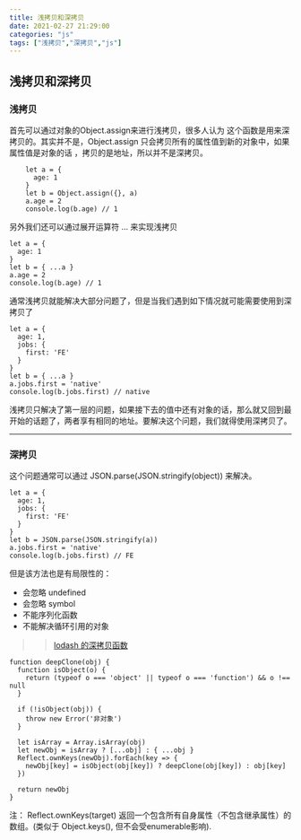 ```yaml
---
title: 浅拷贝和深拷贝
date: 2021-02-27 21:29:00
categories: "js"
tags: ["浅拷贝","深拷贝","js"]
---
```


## 浅拷贝和深拷贝



### 浅拷贝



首先可以通过对象的Object.assign来进行浅拷贝，很多人认为
这个函数是用来深拷贝的。其实并不是，Object.assign 
只会拷贝所有的属性值到新的对象中，如果属性值是对象的话
，拷贝的是地址，所以并不是深拷贝。

```
    let a = {
      age: 1
    }
    let b = Object.assign({}, a)
    a.age = 2
    console.log(b.age) // 1    
```
另外我们还可以通过展开运算符 ... 来实现浅拷贝
    
```
let a = {
  age: 1
}
let b = { ...a }
a.age = 2
console.log(b.age) // 1
```
通常浅拷贝就能解决大部分问题了，但是当我们遇到如下情况就可能需要使用到深拷贝了
```
let a = {
  age: 1,
  jobs: {
    first: 'FE'
  }
}
let b = { ...a }
a.jobs.first = 'native'
console.log(b.jobs.first) // native
```
浅拷贝只解决了第一层的问题，如果接下去的值中还有对象的话，那么就又回到最开始的话题了，两者享有相同的地址。要解决这个问题，我们就得使用深拷贝了。

---

### 深拷贝



这个问题通常可以通过 JSON.parse(JSON.stringify(object)) 来解决。
```
let a = {
  age: 1,
  jobs: {
    first: 'FE'
  }
}
let b = JSON.parse(JSON.stringify(a))
a.jobs.first = 'native'
console.log(b.jobs.first) // FE
```
但是该方法也是有局限性的：

+ 会忽略 undefined
+ 会忽略 symbol
+ 不能序列化函数
+ 不能解决循环引用的对象
>> [lodash 的深拷贝函数](https://lodash.com/docs/4.17.11#cloneDeep)
```
function deepClone(obj) {
  function isObject(o) {
    return (typeof o === 'object' || typeof o === 'function') && o !== null
  }

  if (!isObject(obj)) {
    throw new Error('非对象')
  }

  let isArray = Array.isArray(obj)
  let newObj = isArray ? [...obj] : { ...obj }
  Reflect.ownKeys(newObj).forEach(key => {
    newObj[key] = isObject(obj[key]) ? deepClone(obj[key]) : obj[key]
  })

  return newObj
}
```
注：
  Reflect.ownKeys(target)
  返回一个包含所有自身属性（不包含继承属性）的数组。(类似于 Object.keys(), 但不会受enumerable影响).